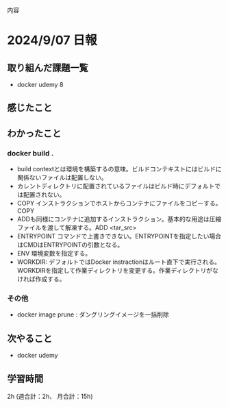 内容
# 2024/9/07 日報
## 取り組んだ課題一覧
+ docker udemy 8

## 感じたこと
  

## わかったこと
### docker build . 
+ build contextとは環境を構築するの意味。ビルドコンテキストにはビルドに関係ないファイルは配置しない。
+ カレントディレクトリに配置されているファイルはビルド時にデフォルトでは配置されない。
+ COPY インストラクションでホストからコンテナにファイルをコピーする。 COPY <src> <dest>
+ ADDも同様にコンテナに追加するインストラクション。基本的な用途は圧縮ファイルを渡して解凍する。ADD <tar_src> <dest>
+ ENTRYPOINT コマンドで上書きできない。ENTRYPOINTを指定したい場合はCMDはENTRYPOINTの引数となる。
+ ENV <key> <value> 環境変数を指定する。
+ WORKDIR: デフォルトではDocker instractionはルート直下で実行される。WORKDIRを指定して作業ディレクトリを変更する。作業ディレクトリがなければ作成する。

### その他
+ docker image prune : ダングリングイメージを一括削除

## 次やること
+ docker udemy

## 学習時間
2h (週合計：2h、 月合計：15h)